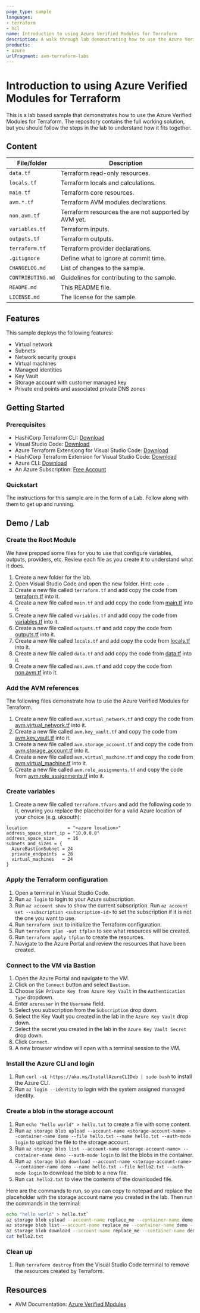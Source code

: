 ```yaml
---
page_type: sample
languages:
- terraform
- hcl
name: Introduction to using Azure Verified Modules for Terraform
description: A walk through lab demonstrating how to use the Azure Verified Modules for Terraform.
products:
- azure
urlFragment: avm-terraform-labs
---
```


# Introduction to using Azure Verified Modules for Terraform

This is a lab based sample that demonstrates how to use the Azure Verified Modules for Terraform. The repository contains the full working solution, but you should follow the steps in the lab to understand how it fits together.

## Content

| File/folder | Description |
|-------------|-------------|
| `data.tf` | Terraform read-only resources. |
| `locals.tf` | Terraform locals and calculations. |
| `main.tf` | Terraform core resources. |
| `avm.*.tf` | Terraform AVM modules declarations. |
| `non.avm.tf` | Terraform resources the are not supported by AVM yet. |
| `variables.tf` | Terraform inputs. |
| `outputs.tf` | Terraform outputs. |
| `terraform.tf` | Terraform provider declarations. |
| `.gitignore` | Define what to ignore at commit time. |
| `CHANGELOG.md` | List of changes to the sample. |
| `CONTRIBUTING.md` | Guidelines for contributing to the sample. |
| `README.md` | This README file. |
| `LICENSE.md` | The license for the sample. |

## Features

This sample deploys the following features:

* Virtual network
* Subnets
* Network security groups
* Virtual machines
* Managed identities
* Key Vault
* Storage account with customer managed key
* Private end points and associated private DNS zones

## Getting Started

### Prerequisites

* HashiCorp Terraform CLI: [Download](https://www.terraform.io/downloads)
* Visual Studio Code: [Download](https://code.visualstudio.com/)
* Azure Terraform Extensiong for Visual Studio Code: [Download](https://marketplace.visualstudio.com/items?itemName=ms-azuretools.vscode-azureterraform)
* HashiCorp Terraform Extension for Visual Studio Code: [Download](https://marketplace.visualstudio.com/items?itemName=HashiCorp.terraform)
* Azure CLI: [Download](https://learn.microsoft.com/en-us/cli/azure/install-azure-cli-windows?tabs=azure-cli#install-or-update)
* An Azure Subscription: [Free Account](https://azure.microsoft.com/en-gb/free/search/)

### Quickstart

The instructions for this sample are in the form of a Lab. Follow along with them to get up and running.

## Demo / Lab

### Create the Root Module

We have prepped some files for you to use that configure variables, outputs, providers, etc. Review each file as you create it to understand what it does.

1. Create a new folder for the lab.
1. Open Visual Studio Code and open the new folder. Hint: `code .`
1. Create a new file called `terraform.tf` and add copy the code from [terraform.tf](terraform.tf) into it.
1. Create a new file called `main.tf` and add copy the code from [main.tf](main.tf) into it.
1. Create a new file called `variables.tf` and add copy the code from [variables.tf](variables.tf) into it.
1. Create a new file called `outputs.tf` and add copy the code from [outputs.tf](outputs.tf) into it.
1. Create a new file called `locals.tf` and add copy the code from [locals.tf](locals.tf) into it.
1. Create a new file called `data.tf` and add copy the code from [data.tf](data.tf) into it.
1. Create a new file called `non.avm.tf` and add copy the code from [non.avm.tf](non.avm.tf) into it.

### Add the AVM references

The following files demonstrate how to use the Azure Verified Modules for Terraform.

1. Create a new file called `avm.virtual_network.tf` and copy the code from [avm.virtual_network.tf](avm.virtual_network.tf) into it.
1. Create a new file called `avm.key_vault.tf` and copy the code from [avm.key_vault.tf](avm.key_vault.tf) into it.
1. Create a new file called `avm.storage_account.tf` and copy the code from [avm.storage_account.tf](avm.storage_account.tf) into it.
1. Create a new file called `avm.virtual_machine.tf` and copy the code from [avm.virtual_machine.tf](avm.virtual_machine.tf) into it.
1. Create a new file called `avm.role_assignments.tf` and copy the code from [avm.role_assignments.tf](avm.role_assignments.tf) into it.

### Create variables

1. Create a new file called `terraform.tfvars` and add the following code to it, envuring you replace the placeholder for a valid Azure location of your choice (e.g. uksouth):

```hcl
location               = "<azure location>"
address_space_start_ip = "10.0.0.0"
address_space_size     = 16
subnets_and_sizes = {
  AzureBastionSubnet = 24
  private_endpoints  = 28
  virtual_machines   = 24
}
```

### Apply the Terraform configuration

1. Open a terminal in Visual Studio Code.
1. Run `az login` to login to your Azure subscription.
1. Run `az account show` to show the current subscription. Run `az account set --subscription <subscription-id>` to set the subscription if it is not the one you want to use.
1. Run `terraform init` to initialize the Terraform configuration.
1. Run `terraform plan -out tfplan` to see what resources will be created.
1. Run `terraform apply tfplan` to create the resources.
1. Navigate to the Azure Portal and review the resources that have been created.

### Connect to the VM via Bastion

1. Open the Azure Portal and navigate to the VM.
1. Click on the `Connect` button and select `Bastion`.
1. Choose `SSH Private Key from Azure Key Vault` in the `Authentication Type` dropdown.
1. Enter `azureuser` in the `Username` field.
1. Select you subscription from the `Subscription` drop down.
1. Select the Key Vault you created in the lab in the `Azure Key Vault` drop down.
1. Select the secret you created in the lab in the `Azure Key Vault Secret` drop down.
1. Click `Connect`.
1. A new browser window will open with a terminal session to the VM.

### Install the Azure CLI and login

1. Run `curl -sL https://aka.ms/InstallAzureCLIDeb | sudo bash` to install the Azure CLI.
1. Run `az login --identity` to login with the system assigned managed identity.

### Create a blob in the storage account

1. Run `echo "hello world" > hello.txt` to create a file with some content.
1. Run `az storage blob upload --account-name <storage-account-name> --container-name demo --file hello.txt --name hello.txt --auth-mode login` to upload the file to the storage account.
1. Run `az storage blob list --account-name <storage-account-name> --container-name demo --auth-mode login` to list the blobs in the container.
1. Run `az storage blob download --account-name <storage-account-name> --container-name demo --name hello.txt --file hello2.txt --auth-mode login` to download the blob to a new file.
1. Run `cat hello2.txt` to view the contents of the downloaded file.

Here are the commands to run, so you can copy to notepad and replace the placeholder with the storage account name you created in the lab. Then run the commands in the terminal:

```bash
echo "hello world" > hello.txt`
az storage blob upload --account-name replace_me --container-name demo --file hello.txt --name hello.txt --auth-mode login
az storage blob list --account-name replace_me --container-name demo --auth-mode login
az storage blob download --account-name replace_me --container-name demo --name hello.txt --file hello2.txt --auth-mode login
cat hello2.txt
```

### Clean up

1. Run `terraform destroy` from the Visual Studio Code terminal to remove the resources created by Terraform.

## Resources

* AVM Documentation: [Azure Verified Modules](https://aka.ms/avm)
